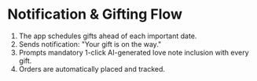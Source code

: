 # Notification & Gifting Flow

1. The app schedules gifts ahead of each important date.
2. Sends notification: "Your gift is on the way."
3. Prompts mandatory 1-click AI-generated love note inclusion with every gift.
4. Orders are automatically placed and tracked.